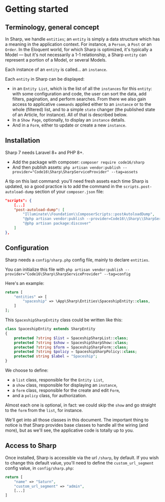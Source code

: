 # Getting started

## Terminology, general concept

In Sharp, we handle `entities`; an `entity` is simply a data structure which has a meaning in the application context. For instance, a `Person`, a `Post` or an `Order`. In the Eloquent world, for which Sharp is optimized, it's typically a Model — but it's not necessarily a 1-1 relationship, a Sharp `entity` can represent a portion of a Model, or several Models.

Each instance of an `entity` is called... an `instance`.

Each `entity` in Sharp can be displayed:
- in an `Entity List`, which is the list of all the `instances` for this `entity`: with some configuration and code, the user can sort the data, add filters, pagination, and perform searches. From there we also gain access to applicative `commands` applied either to an `instance` or to the whole (filtered) list, and to a simple `state` changer (the published state of an Article, for instance). All of that is described below.
- In a `Show Page`, optionally, to display an `instance` details.
- And in a `Form`, either to update or create a new `instance`.

## Installation

Sharp 7 needs Laravel 8+ and PHP 8+.

- Add the package with composer: `composer require code16/sharp`
- And then publish assets: `php artisan vendor:publish --provider="Code16\Sharp\SharpServiceProvider" --tag=assets`

A tip on this last command: you'll need fresh assets each time Sharp is updated, so a good practice is to add the command in the `scripts.post-autoload-dump` section of your `composer.json` file:

```json
"scripts": {
    [...]
    "post-autoload-dump": [
        "Illuminate\\Foundation\\ComposerScripts::postAutoloadDump",
        "@php artisan vendor:publish --provider=Code16\\Sharp\\SharpServiceProvider --tag=assets --force",
        "@php artisan package:discover"
    ]
},
```

## Configuration

Sharp needs a `config/sharp.php` config file, mainly to declare `entities`. 

You can initialize this file with `php artisan vendor:publish --provider="Code16\Sharp\SharpServiceProvider" --tag=config`

Here's an example:

```php
return [
    "entities" => [
        "spaceship" => \App\Sharp\Entities\SpaceshipEntity::class,
    ]
];
```

This `SpaceshipSharpEntity` class could be written like this:

```php
class SpaceshipEntity extends SharpEntity
{
    protected ?string $list = SpaceshipSharpList::class;
    protected ?string $show = SpaceshipSharpShow::class;
    protected ?string $form = SpaceshipSharpForm::class;
    protected ?string $policy = SpaceshipSharpPolicy::class;
    protected string $label = "Spaceship";
}
```

We choose to define:

- a `list` class, responsible for the `Entity List`,
- a `show` class, responsible for displaying an `instance`,
- a `form` class, responsible for the create and edit `Form`,
- and a `policy` class, for authorization.

Almost each one is optional, in fact: we could skip the `show` and go straight to the `form` from the `list`, for instance. 

We'll get into all those classes in this document. The important thing to notice is that Sharp provides base classes to handle all the wiring (and more), but as we'll see, the applicative code is totally up to you.

## Access to Sharp

Once installed, Sharp is accessible via the url `/sharp`, by default. If you wish to change this default value, you'll need to define the `custom_url_segment` config value, in `config/sharp.php`:

```php
return [
    "name" => "Saturn",
    "custom_url_segment" => "admin",
    [...]
]
```